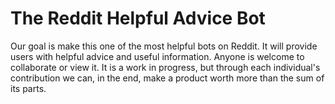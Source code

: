 # The Reddit Helpful Advice Bot

Our goal is make this one of the most helpful bots on Reddit. It will provide users with helpful advice and useful information.
Anyone is welcome to collaborate or view it. It is a work in progress, but through each individual's contribution we can, in the end,
make a product worth more than the sum of its parts.
